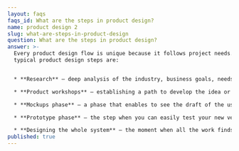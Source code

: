 ```yaml
---
layout: faqs
faqs_id: What are the steps in product design?
name: product design 2
slug: what-are-steps-in-product-design
question: What are the steps in product design?
answer: >-
  Every product design flow is unique because it follows project needs. The
  typical product design steps are:


  * **Research** – deep analysis of the industry, business goals, needs of clients, and end-users (sometimes these groups are different).

  * **Product workshops** – establishing a path to develop the idea or product that will lead them to reach their business goals and meet their users’ needs.

  * **Mockups phase** – a phase that enables to see the draft of the user interface.

  * **Prototype phase** – the step when you can easily test your new version of the user flow. It shows the direction for the development phase.

  * **Designing the whole system** – the moment when all the work finds its results in the final design that can be implemented by developers.
published: true
---
```

